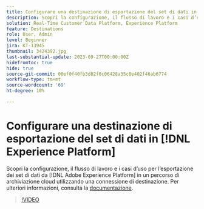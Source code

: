 ```yaml
---
title: Configurare una destinazione di esportazione del set di dati in [!DNL Experience Platform]
description: Scopri la configurazione, il flusso di lavoro e i casi d’uso per l’esportazione dei set di dati da [!DNL Adobe Experience Platform] in un percorso di archiviazione cloud utilizzando una connessione di destinazione.
solution: Real-Time Customer Data Platform, Experience Platform
feature: Destinations
role: User, Admin
level: Beginner
jira: KT-13945
thumbnail: 3424392.jpg
last-substantial-update: 2023-09-27T00:00:00Z
hidefromtoc: true
hide: true
source-git-commit: 00ef0f40fb3d82f0c06428a35c0e402f46ab6774
workflow-type: tm+mt
source-wordcount: '69'
ht-degree: 10%

---
```


# Configurare una destinazione di esportazione del set di dati in [!DNL Experience Platform]

Scopri la configurazione, il flusso di lavoro e i casi d’uso per l’esportazione dei set di dati da [!DNL Adobe Experience Platform] in un percorso di archiviazione cloud utilizzando una connessione di destinazione. Per ulteriori informazioni, consulta la [documentazione](https://experienceleague.adobe.com/docs/experience-platform/destinations/ui/activate/export-datasets.html).

>[!VIDEO](https://video.tv.adobe.com/v/3424392/?learn=on)

